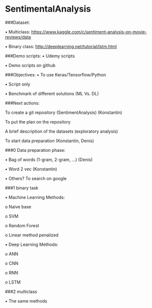 # SentimentalAnalysis
###Dataset:

•         Multiclass: https://www.kaggle.com/c/sentiment-analysis-on-movie-reviews/data

•         Binary class: http://deeplearning.net/tutorial/lstm.html
 
 
###Demo scripts:
•         Udemy scripts

•         Demo scripts on github

 
###Objectives: 
•         To use Keras/Tensorflow/Python

•         Script only

•         Benchmark of different solutions (ML Vs. DL)

 
###Next actions:

  To create a git repository (SentimentAnalysis) (Konstantin)
  
  To put the plan on the repository
  
  A brief description of the datasets (exploratory analysis)
  
  To start data preparation (Konstantin, Denis)
  
 
###0 Data preparation phase:

•         Bag of words (1-gram, 2-gram, …) (Denis)

•         Word 2 vec (Konstantin)

•         Others? To search on google

 
###1 binary task

•         Machine Learning Methods:

o    Naive base

o    SVM

o    Random Forest

o    Linear method penalized

•         Deep Learning Methods:

o    ANN

o    CNN

o    RNN

o    LSTM

 
###2 multiclass

•         The same methods

 
